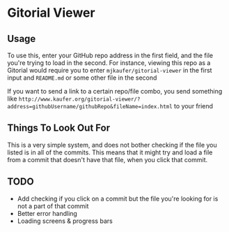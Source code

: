 # Gitorial Viewer

## Usage
To use this, enter your GitHub repo address in the first field, and the file you're trying to load in the second. For instance, viewing this repo as a Gitorial would require you to enter `mjkaufer/gitorial-viewer` in the first input and `README.md` or some other file in the second

If you want to send a link to a certain repo/file combo, you send something like `http://www.kaufer.org/gitorial-viewer/?address=githubUsername/githubRepo&fileName=index.html` to your friend


## Things To Look Out For
This is a very simple system, and does not bother checking if the file you listed is in all of the commits. This means that it might try and load a file from a commit that doesn't have that file, when you click that commit.

## TODO

* Add checking if you click on a commit but the file you're looking for is not a part of that commit
* Better error handling
* Loading screens & progress bars